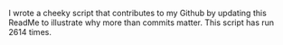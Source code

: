 I wrote a cheeky script that contributes to my Github by updating this ReadMe to illustrate why more than commits matter. This script has run 2614 times.